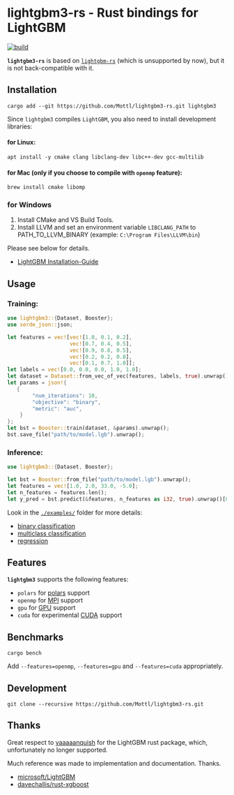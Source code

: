 # lightgbm3-rs - Rust bindings for LightGBM
[![build](https://github.com/Mottl/lightgbm3-rs/actions/workflows/ci.yml/badge.svg)](https://github.com/Mottl/lightgbm3-rs/actions)

**`lightgbm3-rs`** is based on [`lightgbm-rs`](https://github.com/vaaaaanquish/lightgbm-rs)
(which is unsupported by now), but it is not back-compatible with it.

## Installation
```shell
cargo add --git https://github.com/Mottl/lightgbm3-rs.git lightgbm3
```

Since `lightgbm3` compiles `LightGBM`, you also need to install development libraries:

#### for Linux:
```
apt install -y cmake clang libclang-dev libc++-dev gcc-multilib
```

#### for Mac (only if you choose to compile with `openmp` feature):
```
brew install cmake libomp
```

### for Windows
1. Install CMake and VS Build Tools.
2. Install LLVM and set an environment variable `LIBCLANG_PATH` to PATH_TO_LLVM_BINARY (example: `C:\Program Files\LLVM\bin`)

Please see below for details.

- [LightGBM Installation-Guide](https://lightgbm.readthedocs.io/en/latest/Installation-Guide.html)

## Usage

### Training:
```rust
use lightgbm3::{Dataset, Booster};
use serde_json::json;

let features = vec![vec![1.0, 0.1, 0.2],
                    vec![0.7, 0.4, 0.5],
                    vec![0.9, 0.8, 0.5],
                    vec![0.2, 0.2, 0.8],
                    vec![0.1, 0.7, 1.0]];
let labels = vec![0.0, 0.0, 0.0, 1.0, 1.0];
let dataset = Dataset::from_vec_of_vec(features, labels, true).unwrap();
let params = json!{
   {
        "num_iterations": 10,
        "objective": "binary",
        "metric": "auc",
    }
};
let bst = Booster::train(dataset, &params).unwrap();
bst.save_file("path/to/model.lgb").unwrap();
```

### Inference:
```rust
use lightgbm3::{Dataset, Booster};

let bst = Booster::from_file("path/to/model.lgb").unwrap();
let features = vec![1.0, 2.0, 33.0, -5.0];
let n_features = features.len();
let y_pred = bst.predict(&features, n_features as i32, true).unwrap()[0];
```

Look in the [`./examples/`](https://github.com/Mottl/lightgbm3-rs/blob/main/examples/) folder for more details:
- [binary classification](https://github.com/Mottl/lightgbm3-rs/blob/main/examples/binary_classification.rs)
- [multiclass classification](https://github.com/Mottl/lightgbm3-rs/blob/main/examples/multiclass_classification.rs)
- [regression](https://github.com/Mottl/lightgbm3-rs/blob/main/examples/regression.rs)

## Features
**`lightgbm3`** supports the following features:
- `polars` for [polars](https://github.com/pola-rs/polars) support
- `openmp` for [MPI](https://lightgbm.readthedocs.io/en/latest/Installation-Guide.html#build-mpi-version) support 
- `gpu` for [GPU](https://lightgbm.readthedocs.io/en/latest/Installation-Guide.html#build-gpu-version) support
- `cuda` for experimental [CUDA](https://lightgbm.readthedocs.io/en/latest/Installation-Guide.html#build-cuda-version) support

## Benchmarks
```
cargo bench
```

Add `--features=openmp`, `--features=gpu` and `--features=cuda` appropriately.

## Development
```
git clone --recursive https://github.com/Mottl/lightgbm3-rs.git
```

## Thanks
Great respect to [vaaaaanquish](https://github.com/vaaaaanquish) for the LightGBM rust package, which, unfortunately
no longer supported.

Much reference was made to implementation and documentation. Thanks.

- [microsoft/LightGBM](https://github.com/microsoft/LightGBM)
- [davechallis/rust-xgboost](https://github.com/davechallis/rust-xgboost)
